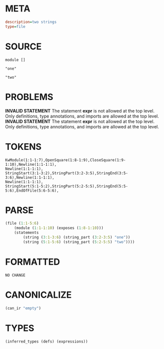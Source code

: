 # META
~~~ini
description=two strings
type=file
~~~
# SOURCE
~~~roc
module []

"one"

"two"
~~~
# PROBLEMS
**INVALID STATEMENT**
The statement **expr** is not allowed at the top level.
Only definitions, type annotations, and imports are allowed at the top level.
**INVALID STATEMENT**
The statement **expr** is not allowed at the top level.
Only definitions, type annotations, and imports are allowed at the top level.
# TOKENS
~~~zig
KwModule(1:1-1:7),OpenSquare(1:8-1:9),CloseSquare(1:9-1:10),Newline(1:1-1:1),
Newline(1:1-1:1),
StringStart(3:1-3:2),StringPart(3:2-3:5),StringEnd(3:5-3:6),Newline(1:1-1:1),
Newline(1:1-1:1),
StringStart(5:1-5:2),StringPart(5:2-5:5),StringEnd(5:5-5:6),EndOfFile(5:6-5:6),
~~~
# PARSE
~~~clojure
(file (1:1-5:6)
	(module (1:1-1:10) (exposes (1:8-1:10)))
	(statements
		(string (3:1-3:6) (string_part (3:2-3:5) "one"))
		(string (5:1-5:6) (string_part (5:2-5:5) "two"))))
~~~
# FORMATTED
~~~roc
NO CHANGE
~~~
# CANONICALIZE
~~~clojure
(can_ir "empty")
~~~
# TYPES
~~~clojure
(inferred_types (defs) (expressions))
~~~